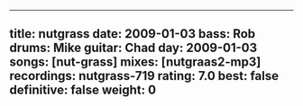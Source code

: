 
---
title: nutgrass
date: 2009-01-03
bass:	Rob
drums:	Mike
guitar:	Chad
day: 2009-01-03
songs: [nut-grass]
mixes: [nutgraas2-mp3]
recordings: nutgrass-719
rating: 7.0
best: false
definitive: false
weight: 0
---
